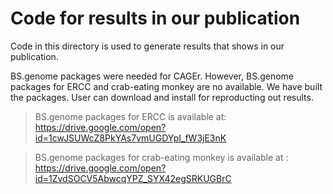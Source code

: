# Code for results in our publication

Code in this directory is used to generate results that shows in our publication.

BS.genome packages were needed for CAGEr. However, BS.genome packages for ERCC and crab-eating monkey are no available. We have built the packages. User can download and install for reproducting out results.

> BS.genome packages for ERCC is available at: https://drive.google.com/open?id=1cwJSUWcZ8PkYAs7vmUGDYpI_fW3jE3nK

> BS.genome packages for crab-eating monkey is available at : https://drive.google.com/open?id=1ZvdSOCV5AbwcqYPZ_SYX42egSRKUGBrC




